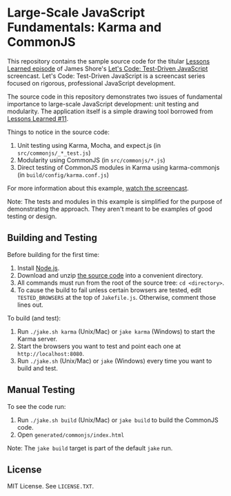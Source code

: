 Large-Scale JavaScript Fundamentals: Karma and CommonJS
=============

This repository contains the sample source code for the titular [Lessons Learned episode](http://www.letscodejavascript.com/v3/episodes/lessons_learned/15) of James Shore's [Let's Code: Test-Driven JavaScript](http://www.letscodejavascript.com) screencast. Let's Code: Test-Driven JavaScript is a screencast series focused on rigorous, professional JavaScript development.

The source code in this repository demonstrates two issues of fundamental importance to large-scale JavaScript development: unit testing and modularity. The application itself is a simple drawing tool borrowed from [Lessons Learned #11](http://www.letscodejavascript.com/v3/episodes/lessons_learned/11).

Things to notice in the source code:

1. Unit testing using Karma, Mocha, and expect.js (in `src/commonjs/_*_test.js`)
2. Modularity using CommonJS (in `src/commonjs/*.js`)
3. Direct testing of CommonJS modules in Karma using karma-commonjs (in `build/config/karma.conf.js`)

For more information about this example, [watch the screencast](http://www.letscodejavascript.com/v3/episodes/lessons_learned/15).

Note: The tests and modules in this example is simplified for the purpose of demonstrating the approach. They aren't meant to be examples of good testing or design.

Building and Testing
--------------------

Before building for the first time:

1. Install [Node.js](http://nodejs.org/download/).
2. Download and unzip [the source code](https://github.com/jamesshore/ll15_large_scale_javascript/archive/master.zip) into a convenient directory.
3. All commands must run from the root of the source tree: `cd <directory>`.
4. To cause the build to fail unless certain browsers are tested, edit `TESTED_BROWSERS` at the top of `Jakefile.js`. Otherwise, comment those lines out.

To build (and test):

1. Run `./jake.sh karma` (Unix/Mac) or `jake karma` (Windows) to start the Karma server.
2. Start the browsers you want to test and point each one at `http://localhost:8080`.
3. Run `./jake.sh` (Unix/Mac) or `jake` (Windows) every time you want to build and test.


Manual Testing
--------------

To see the code run:

1. Run `./jake.sh build` (Unix/Mac) or `jake build` to build the CommonJS code.
2. Open `generated/commonjs/index.html`

Note: The `jake build` target is part of the default `jake` run.


License
-------

MIT License. See `LICENSE.TXT`.